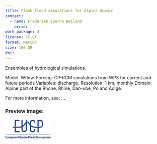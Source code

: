 ```yaml
---
title: Flash flood simulations for Alpine domain
contact:
  - name: Frederiek Sperna Weiland
    orcid:
work_package: 4
license: CC-BY
format: NetCDF
size: 100 GB
doi:
---
```


Ensembles of hydrological simulations.
<!--more-->
Model: Wflow. Forcing: CP-RCM simulations
from WP3 for current and future periods Variables: discharge. Resolution: 1 km,
monthly Domain: Alpine part of the Rhone, Rhine, Dan-ube, Po and Adige.

For more information, see: ....

### Preview image:
![preview](eucp_logo.png)
